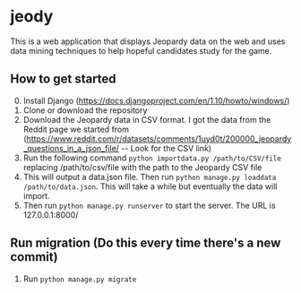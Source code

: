 # jeody

This is a web application that displays Jeopardy data on the web and uses data mining techniques to help hopeful candidates study for the game.

## How to get started

0. Install Django (https://docs.djangoproject.com/en/1.10/howto/windows/)
1. Clone or download the repository
2. Download the Jeopardy data in CSV format. I got the data from the Reddit page we started from (https://www.reddit.com/r/datasets/comments/1uyd0t/200000_jeopardy_questions_in_a_json_file/ -- Look for the CSV link)
3. Run the following command `python importdata.py /path/to/CSV/file` replacing /path/to/csv/file with the path to the Jeopardy CSV file
4. This will output a data.json file. Then run `python manage.py loaddata /path/to/data.json`. This will take a while but eventually the data will import.
5. Then run `python manage.py runserver` to start the server. The URL is 127.0.0.1:8000/

## Run migration (Do this every time there's a new commit)

1. Run `python manage.py migrate`
